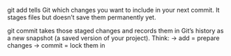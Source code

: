 git add tells Git which changes you want to include in your next commit. It stages files but doesn’t save them permanently yet.

git commit takes those staged changes and records them in Git’s history as a new snapshot (a saved version of your project).
Think:
→ add = prepare changes
→ commit = lock them in